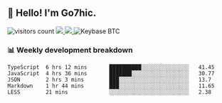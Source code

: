 ## 👋 Hello! I'm Go7hic.

 ![visitors count](https://visitors-by-url-pls-dont-use-this-in-your-repo.vercel.app/Go7hic-github-readme)
 <a href="https://twitter.com/Go7hic">
    <img src="https://img.shields.io/badge/-@Go7hic-1ca0f1?style=flat-square&labelColor=1ca0f1&logo=twitter&logoColor=white&link=https://twitter.com/Go7hic">
   <a/>
   <a href="mailto:gtfx0209@gmail.com">
    <img src="https://img.shields.io/badge/-gtfx0209@gmail.com-c14438?style=flat-square&logo=Gmail&logoColor=white&link=mailto:gtfx0209@gmail.com">
   <a/>
    ![Keybase BTC](https://img.shields.io/keybase/btc/Go7hic)
 <!--
🔭 I’m currently working
🌱 I’m currently learning
💬 Ask me about 
📫 How to reach me: 
⚡ Fun fact: 
-->
 <!--
![My Github Stats](https://github-readme-stats.vercel.app/api?username=Go7hic&show_icons=true&count_private=true)

-->

### 📊 Weekly development breakdown
<!--START_SECTION:waka-->
```text
TypeScript  6 hrs 12 mins       ██████████░░░░░░░░░░░░░░░   41.45 
JavaScript  4 hrs 36 mins       ███████░░░░░░░░░░░░░░░░░░   30.77 
JSON        2 hrs 3 mins        ███░░░░░░░░░░░░░░░░░░░░░░   13.7 
Markdown    1 hr 44 mins        ███░░░░░░░░░░░░░░░░░░░░░░   11.65 
LESS        21 mins             ░░░░░░░░░░░░░░░░░░░░░░░░░   2.38
```
<!--END_SECTION:waka-->
    

